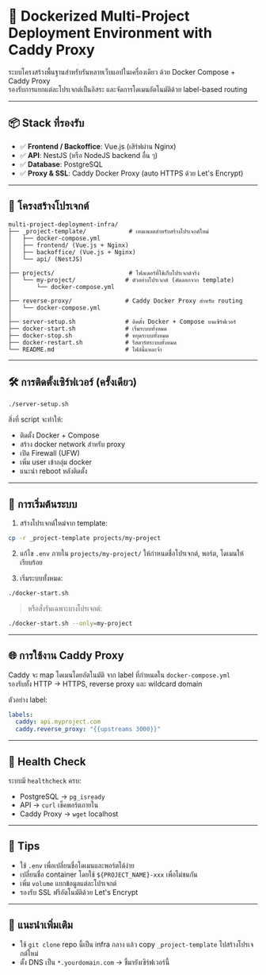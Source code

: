 # 🚀 Dockerized Multi-Project Deployment Environment with Caddy Proxy

ระบบโครงสร้างพื้นฐานสำหรับรันหลายเว็บแอปในเครื่องเดียว ด้วย Docker Compose + Caddy Proxy  
รองรับการแยกแต่ละโปรเจกต์เป็นอิสระ และจัดการโดเมนอัตโนมัติด้วย label-based routing

---

## 📦 Stack ที่รองรับ

- ✅ **Frontend / Backoffice**: Vue.js (เสิร์ฟผ่าน Nginx)
- ✅ **API**: NestJS (หรือ NodeJS backend อื่น ๆ)
- ✅ **Database**: PostgreSQL
- ✅ **Proxy & SSL**: Caddy Docker Proxy (auto HTTPS ด้วย Let's Encrypt)

---

## 📁 โครงสร้างโปรเจกต์

```plaintext
multi-project-deployment-infra/
├── _project-template/            # เทมเพลตสำหรับสร้างโปรเจกต์ใหม่
│   ├── docker-compose.yml
│   ├── frontend/ (Vue.js + Nginx)
│   ├── backoffice/ (Vue.js + Nginx)
│   └── api/ (NestJS)
│
├── projects/                     # โฟลเดอร์ที่ใช้เก็บโปรเจกต์จริง
│   └── my-project/              # ตัวอย่างโปรเจกต์ (คัดลอกจาก template)
│       └── docker-compose.yml
│
├── reverse-proxy/               # Caddy Docker Proxy สำหรับ routing
│   └── docker-compose.yml
│
├── server-setup.sh              # ติดตั้ง Docker + Compose บนเซิร์ฟเวอร์
├── docker-start.sh              # เริ่มระบบทั้งหมด
├── docker-stop.sh               # หยุดระบบทั้งหมด
├── docker-restart.sh            # รีสตาร์ทระบบทั้งหมด
└── README.md                    # ไฟล์นี้แหละจ้า
```

---

## 🛠 การติดตั้งเซิร์ฟเวอร์ (ครั้งเดียว)

```bash
./server-setup.sh
```

สิ่งที่ script จะทำให้:
- ติดตั้ง Docker + Compose
- สร้าง docker network สำหรับ proxy
- เปิด Firewall (UFW)
- เพิ่ม user เข้ากลุ่ม docker
- แนะนำ reboot หลังติดตั้ง

---

## 🚀 การเริ่มต้นระบบ

1. สร้างโปรเจกต์ใหม่จาก template:

```bash
cp -r _project-template projects/my-project
```

2. แก้ไข `.env` ภายใน `projects/my-project/` ให้กำหนดชื่อโปรเจกต์, พอร์ต, โดเมนให้เรียบร้อย

3. เริ่มระบบทั้งหมด:

```bash
./docker-start.sh
```

> หรือสั่งรันเฉพาะบางโปรเจกต์:
```bash
./docker-start.sh --only=my-project
```

---

## 🌐 การใช้งาน Caddy Proxy

Caddy จะ map โดเมนโดยอัตโนมัติ จาก label ที่กำหนดใน `docker-compose.yml`  
รองรับทั้ง HTTP → HTTPS, reverse proxy และ wildcard domain

ตัวอย่าง label:
```yaml
labels:
  caddy: api.myproject.com
  caddy.reverse_proxy: "{{upstreams 3000}}"
```

---

## 🧪 Health Check

ระบบมี `healthcheck` ครบ:
- PostgreSQL → `pg_isready`
- API → `curl` เช็คพอร์ตภายใน
- Caddy Proxy → `wget` localhost

---

## 📌 Tips

- ใช้ `.env` เพื่อเปลี่ยนชื่อโดเมนและพอร์ตได้ง่าย
- เปลี่ยนชื่อ container โดยใช้ `${PROJECT_NAME}-xxx` เพื่อไม่ชนกัน
- เพิ่ม `volume` แยกข้อมูลแต่ละโปรเจกต์
- รองรับ SSL ฟรีอัตโนมัติด้วย Let's Encrypt

---

## 🧠 แนะนำเพิ่มเติม

- ใช้ `git clone` repo นี้เป็น infra กลาง แล้ว copy `_project-template` ไปสร้างโปรเจกต์ใหม่
- ตั้ง DNS เป็น `*.yourdomain.com` → ชี้มายังเซิร์ฟเวอร์นี้
